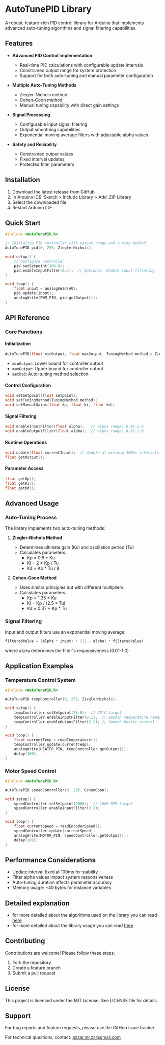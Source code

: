 # AutoTunePID Library

A robust, feature-rich PID control library for Arduino that implements advanced auto-tuning algorithms and signal filtering capabilities.

## Features

- **Advanced PID Control Implementation**
  - Real-time PID calculations with configurable update intervals
  - Constrained output range for system protection
  - Support for both auto-tuning and manual parameter configuration

- **Multiple Auto-Tuning Methods**
  - Ziegler-Nichols method
  - Cohen-Coon method
  - Manual tuning capability with direct gain settings

- **Signal Processing**
  - Configurable input signal filtering
  - Output smoothing capabilities
  - Exponential moving average filters with adjustable alpha values

- **Safety and Reliability**
  - Constrained output values
  - Fixed interval updates
  - Protected filter parameters

## Installation

1. Download the latest release from GitHub
2. In Arduino IDE: Sketch > Include Library > Add .ZIP Library
3. Select the downloaded file
4. Restart Arduino IDE

## Quick Start

```cpp
#include <AutoTunePID.h>

// Initialize PID controller with output range and tuning method
AutoTunePID pid(0, 255, ZieglerNichols);

void setup() {
    // Configure controller
    pid.setSetpoint(100.0);
    pid.enableInputFilter(0.1);  // Optional: Enable input filtering
}

void loop() {
    float input = analogRead(A0);
    pid.update(input);
    analogWrite(PWM_PIN, pid.getOutput());
}
```

## API Reference

### Core Functions

#### Initialization
```cpp
AutoTunePID(float minOutput, float maxOutput, TuningMethod method = ZieglerNichols);
```
- `minOutput`: Lower bound for controller output
- `maxOutput`: Upper bound for controller output
- `method`: Auto-tuning method selection

#### Control Configuration
```cpp
void setSetpoint(float setpoint);
void setTuningMethod(TuningMethod method);
void setManualGains(float kp, float ki, float kd);
```

#### Signal Filtering
```cpp
void enableInputFilter(float alpha);   // alpha range: 0.01-1.0
void enableOutputFilter(float alpha);  // alpha range: 0.01-1.0
```

#### Runtime Operations
```cpp
void update(float currentInput);  // Update at minimum 100ms intervals
float getOutput();
```

#### Parameter Access
```cpp
float getKp();
float getKi();
float getKd();
```

## Advanced Usage

### Auto-Tuning Process

The library implements two auto-tuning methods:

1. **Ziegler-Nichols Method**
   - Determines ultimate gain (Ku) and oscillation period (Tu)
   - Calculates parameters:
     - Kp = 0.6 * Ku
     - Ki = 2 * Kp / Tu
     - Kd = Kp * Tu / 8

2. **Cohen-Coon Method**
   - Uses similar principles but with different multipliers
   - Calculates parameters:
     - Kp = 1.35 * Ku
     - Ki = Kp / (2.5 * Tu)
     - Kd = 0.37 * Kp * Tu

### Signal Filtering

Input and output filters use an exponential moving average:
```cpp
filteredValue = (alpha * input) + ((1 - alpha) * filteredValue)
```
where `alpha` determines the filter's responsiveness (0.01-1.0)

## Application Examples

### Temperature Control System
```cpp
#include <AutoTunePID.h>

AutoTunePID tempController(0, 255, ZieglerNichols);

void setup() {
    tempController.setSetpoint(75.0);  // 75°C target
    tempController.enableInputFilter(0.1);  // Smooth temperature readings
    tempController.enableOutputFilter(0.2); // Smooth heater control
}

void loop() {
    float currentTemp = readTemperature();
    tempController.update(currentTemp);
    analogWrite(HEATER_PIN, tempController.getOutput());
    delay(100);
}
```

### Motor Speed Control
```cpp
#include <AutoTunePID.h>

AutoTunePID speedController(0, 255, CohenCoon);

void setup() {
    speedController.setSetpoint(1000);  // 1000 RPM target
    speedController.enableInputFilter(0.2);
}

void loop() {
    float currentSpeed = readEncoderSpeed();
    speedController.update(currentSpeed);
    analogWrite(MOTOR_PIN, speedController.getOutput());
    delay(100);
}
```

## Performance Considerations

- Update interval fixed at 100ms for stability
- Filter alpha values impact system responsiveness
- Auto-tuning duration affects parameter accuracy
- Memory usage: ~40 bytes for instance variables

## Detailed explanation

- for more detailed about the algorithms used on the library you can read [here](info/explanation.md)
- for more detailed about the library usage you can read [here](info/usage.md)

## Contributing

Contributions are welcome! Please follow these steps:

1. Fork the repository
2. Create a feature branch
3. Submit a pull request

## License

This project is licensed under the MIT License. See LICENSE file for details.

## Support

For bug reports and feature requests, please use the GitHub issue tracker.

For technical questions, contact: azzar.mr.zs@gmail.com
